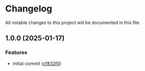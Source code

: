 # Changelog

All notable changes to this project will be documented in this file.

## 1.0.0 (2025-01-17)


### Features

* initial commit ([cf832f0](https://github.com/zadarastorage/terraform-zcompute-k8s/commit/cf832f07ab14fa69d9a8adfc8d12120f56e06597))

